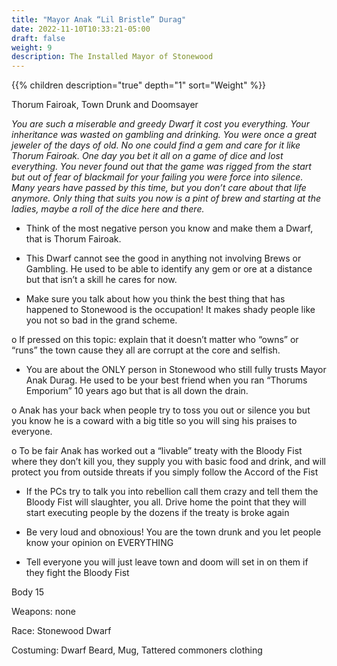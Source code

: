 ```yaml
---
title: "Mayor Anak “Lil Bristle” Durag"
date: 2022-11-10T10:33:21-05:00
draft: false
weight: 9
description: The Installed Mayor of Stonewood
---
```


{{% children description="true" depth="1"  sort="Weight" %}}

Thorum Fairoak, Town Drunk and Doomsayer

*You are such a miserable and greedy Dwarf it cost you everything. Your inheritance was wasted on gambling and drinking. You were once a great jeweler of the days of old. No one could find a gem and care for it like Thorum Fairoak. One day you bet it all on a game of dice and lost everything. You never found out that the game was rigged from the start but out of fear of blackmail for your failing you were force into silence. Many years have passed by this time, but you don’t care about that life anymore. Only thing that suits you now is a pint of brew and starting at the ladies, maybe a roll of the dice here and there.*

- Think of the most negative person you know and make them a Dwarf, that is Thorum Fairoak.

- This Dwarf cannot see the good in anything not involving Brews or Gambling. He used to be able to identify any gem or ore at a distance but that isn’t a skill he cares for now.

- Make sure you talk about how you think the best thing that has happened to Stonewood is the occupation! It makes shady people like you not so bad in the grand scheme.

o  If pressed on this topic: explain that it doesn’t matter who “owns” or “runs” the town cause they all are corrupt at the core and selfish.

- You are about the ONLY person in Stonewood who still fully trusts Mayor Anak Durag. He used to be your best friend when you ran “Thorums Emporium” 10 years ago but that is all down the drain. 

o  Anak has your back when people try to toss you out or silence you but you know he is a coward with a big title so you will sing his praises to everyone.

o  To be fair Anak has worked out a “livable” treaty with the Bloody Fist where they don’t kill you, they supply you with basic food and drink, and will protect you from outside threats if you simply follow the Accord of the Fist

- If the PCs try to talk you into rebellion call them crazy and tell them the Bloody Fist will slaughter, you all. Drive home the point that they will start executing people by the dozens if the treaty is broke again

- Be very loud and obnoxious! You are the town drunk and you let people know your opinion on EVERYTHING 

- Tell everyone you will just leave town and doom will set in on them if they fight the Bloody Fist

Body 15

Weapons: none

Race: Stonewood Dwarf

Costuming: Dwarf Beard, Mug, Tattered commoners clothing
